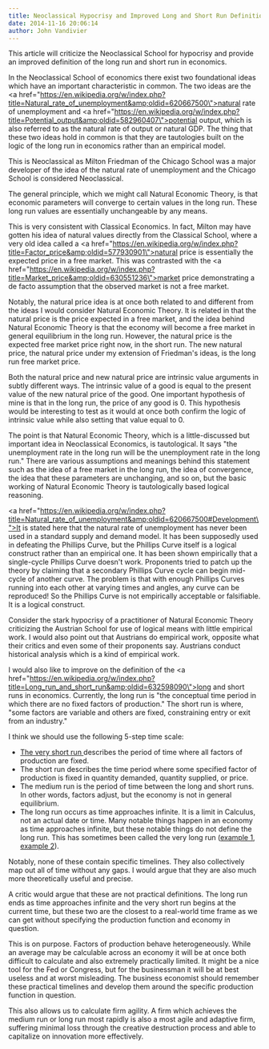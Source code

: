```yaml
---
title: Neoclassical Hypocrisy and Improved Long and Short Run Definitions
date: 2014-11-16 20:06:14
author: John Vandivier
---
```




This article will criticize the Neoclassical School for hypocrisy and provide an improved definition of the long run and short run in economics.

In the Neoclassical School of economics there exist two foundational ideas which have an important characteristic in common. The two ideas are the <a href=\"https://en.wikipedia.org/w/index.php?title=Natural_rate_of_unemployment&amp;oldid=620667500\">natural rate of unemployment</a> and <a href=\"https://en.wikipedia.org/w/index.php?title=Potential_output&amp;oldid=582960407\">potential output</a>, which is also referred to as the natural rate of output or natural GDP. The thing that these two ideas hold in common is that they are tautologies built on the logic of the long run in economics rather than an empirical model.

This is Neoclassical as Milton Friedman of the Chicago School was a major developer of the idea of the natural rate of unemployment and the Chicago School is considered Neoclassical.

The general principle, which we might call Natural Economic Theory, is that economic parameters will converge to certain values in the long run. These long run values are essentially unchangeable by any means.

This is very consistent with Classical Economics. In fact, Milton may have gotten his idea of natural values directly from the Classical School, where a very old idea called a <a href=\"https://en.wikipedia.org/w/index.php?title=Factor_price&amp;oldid=577930901\">natural price</a> is essentially the expected price in a free market. This was contrasted with the <a href=\"https://en.wikipedia.org/w/index.php?title=Market_price&amp;oldid=630551236\">market price</a> demonstrating a de facto assumption that the observed market is not a free market.

Notably, the natural price idea is at once both related to and different from the ideas I would consider Natural Economic Theory. It is related in that the natural price is the price expected in a free market, and the idea behind Natural Economic Theory is that the economy will become a free market in general equilibrium in the long run. However, the natural price is the expected free market price right now, in the short run. The new natural price, the natural price under my extension of Friedman's ideas, is the long run free market price.

Both the natural price and new natural price are intrinsic value arguments in subtly different ways. The intrinsic value of a good is equal to the present value of the new natural price of the good. One important hypothesis of mine is that in the long run, the price of any good is 0. This hypothesis would be interesting to test as it would at once both confirm the logic of intrinsic value while also setting that value equal to 0.

The point is that Natural Economic Theory, which is a little-discussed but important idea in Neoclassical Economics, is tautological. It says \"the unemployment rate in the long run will be the unemployment rate in the long run.\" There are various assumptions and meanings behind this statement such as the idea of a free market in the long run, the idea of convergence, the idea that these parameters are unchanging, and so on, but the basic working of Natural Economic Theory is tautologically based logical reasoning.

<a href=\"https://en.wikipedia.org/w/index.php?title=Natural_rate_of_unemployment&amp;oldid=620667500#Development\">It is stated here</a> that the natural rate of unemployment has never been used in a standard supply and demand model. It has been supposedly used in defeating the Phillips Curve, but the Phillips Curve itself is a logical construct rather than an empirical one. It has been shown empirically that a single-cycle Phillips Curve doesn't work. Proponents tried to patch up the theory by claiming that a secondary Phillips Curve cycle can begin mid-cycle of another curve. The problem is that with enough Phillips Curves running into each other at varying times and angles, any curve can be reproduced! So the Phillips Curve is not empirically acceptable or falsifiable. It is a logical construct.

Consider the stark hypocrisy of a practitioner of Natural Economic Theory criticizing the Austrian School for use of logical means with little empirical work. I would also point out that Austrians do empirical work, opposite what their critics and even some of their proponents say. Austrians conduct historical analysis which is a kind of empirical work.

I would also like to improve on the definition of the <a href=\"https://en.wikipedia.org/w/index.php?title=Long_run_and_short_run&amp;oldid=632598090\">long and short runs in economics</a>. Currently, the long run is \"the conceptual time period in which there are no fixed factors of production.\" The short run is where, \"some factors are variable and others are fixed, constraining entry or exit from an industry.\"

I think we should use the following 5-step time scale:
<ul>
	<li><a href=\"http://glossary.econguru.com/economic-term/very+short+run,+microeconomics\">The very short run </a>describes the period of time where all factors of production are fixed.</li>
	<li>The short run describes the time period where some specified factor of production is fixed in quantity demanded, quantity supplied, or price.</li>
	<li>The medium run is the period of time between the long and short runs. In other words, factors adjust, but the economy is not in general equilibrium.</li>
	<li>The long run occurs as time approaches infinite. It is a limit in Calculus, not an actual date or time. Many notable things happen in an economy as time approaches infinite, but these notable things do not define the long run. This has sometimes been called the very long run (<a href=\"http://www.walterblock.com/wp-content/uploads/publications/very_long_run.pdf\">example 1</a>, <a href=\"http://glossary.econguru.com/economic-term/very+long+run,+microeconomics\">example 2</a>).</li>
</ul>
Notably, none of these contain specific timelines. They also collectively map out all of time without any gaps. I would argue that they are also much more theoretically useful and precise.

A critic would argue that these are not practical definitions. The long run ends as time approaches infinite and the very short run begins at the current time, but these two are the closest to a real-world time frame as we can get without specifying the production function and economy in question.

This is on purpose. Factors of production behave heterogeneously. While an average may be calculable across an economy it will be at once both difficult to calculate and also extremely practically limited. It might be a nice tool for the Fed or Congress, but for the businessman it will be at best useless and at worst misleading. The business economist should remember these practical timelines and develop them around the specific production function in question.

This also allows us to calculate firm agility. A firm which achieves the medium run or long run most rapidly is also a most agile and adaptive firm, suffering minimal loss through the creative destruction process and able to capitalize on innovation more effectively.
